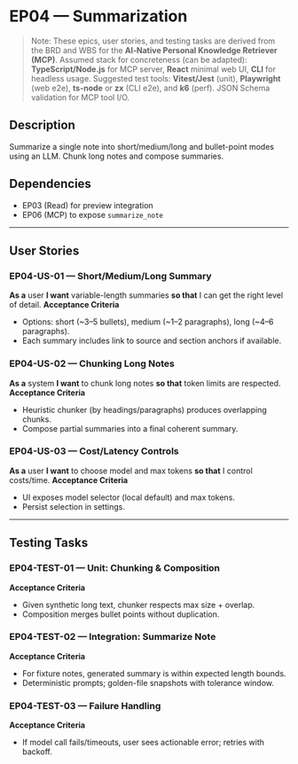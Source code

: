 # EP04 — Summarization


> Note: These epics, user stories, and testing tasks are derived from the BRD and WBS for the **AI‑Native Personal Knowledge Retriever (MCP)**.
> Assumed stack for concreteness (can be adapted): **TypeScript/Node.js** for MCP server, **React** minimal web UI, **CLI** for headless usage.
> Suggested test tools: **Vitest/Jest** (unit), **Playwright** (web e2e), **ts-node** or **zx** (CLI e2e), and **k6** (perf). JSON Schema validation for MCP tool I/O.


## Description
Summarize a single note into short/medium/long and bullet-point modes using an LLM. Chunk long notes and compose summaries.

## Dependencies
- EP03 (Read) for preview integration
- EP06 (MCP) to expose `summarize_note`

---

## User Stories

### EP04-US-01 — Short/Medium/Long Summary
**As a** user **I want** variable-length summaries **so that** I can get the right level of detail.
**Acceptance Criteria**
- Options: short (~3–5 bullets), medium (~1–2 paragraphs), long (~4–6 paragraphs).
- Each summary includes link to source and section anchors if available.

### EP04-US-02 — Chunking Long Notes
**As a** system **I want** to chunk long notes **so that** token limits are respected.
**Acceptance Criteria**
- Heuristic chunker (by headings/paragraphs) produces overlapping chunks.
- Compose partial summaries into a final coherent summary.

### EP04-US-03 — Cost/Latency Controls
**As a** user **I want** to choose model and max tokens **so that** I control costs/time.
**Acceptance Criteria**
- UI exposes model selector (local default) and max tokens.
- Persist selection in settings.

---

## Testing Tasks

### EP04-TEST-01 — Unit: Chunking & Composition
**Acceptance Criteria**
- Given synthetic long text, chunker respects max size + overlap.
- Composition merges bullet points without duplication.

### EP04-TEST-02 — Integration: Summarize Note
**Acceptance Criteria**
- For fixture notes, generated summary is within expected length bounds.
- Deterministic prompts; golden-file snapshots with tolerance window.

### EP04-TEST-03 — Failure Handling
**Acceptance Criteria**
- If model call fails/timeouts, user sees actionable error; retries with backoff.
